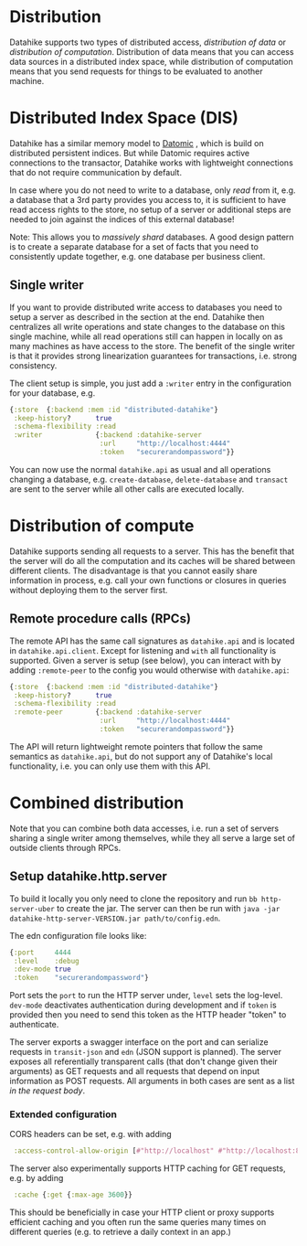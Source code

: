 # Distribution

Datahike supports two types of distributed access, *distribution of data* or
*distribution of computation*. Distribution of data means that you can access
data sources in a distributed index space, while distribution of computation
means that you send requests for things to be evaluated to another machine.

# Distributed Index Space (DIS)

Datahike has a similar memory model to [Datomic](https://datomic.com) , which is
build on distributed persistent indices. But while Datomic requires active
connections to the transactor, Datahike works with lightweight connections that
do not require communication by default.

In case where you do not need to write to a database, only *read* from it, e.g.
a database that a 3rd party provides you access to, it is sufficient to have
read access rights to the store, no setup of a server or additional steps are
needed to join against the indices of this external database!

Note: This allows you to *massively shard* databases. A good design pattern is
to create a separate database for a set of facts that you need to consistently
update together, e.g. one database per business client.

## Single writer

If you want to provide distributed write access to databases you need to setup
a server as described in the section at the end. Datahike then centralizes all
write operations and state changes to the database on this single machine, while
all read operations still can happen in locally on as many machines as have
access to the store. The benefit of the single writer is that it provides strong
linearization guarantees for transactions, i.e. strong consistency.

The client setup is simple, you just add a `:writer` entry in the configuration
for your database, e.g.

```clojure
{:store  {:backend :mem :id "distributed-datahike"}
 :keep-history?      true
 :schema-flexibility :read
 :writer             {:backend :datahike-server
                      :url     "http://localhost:4444"
                      :token   "securerandompassword"}}
```

You can now use the normal `datahike.api` as usual and all operations changing a
database, e.g. `create-database`, `delete-database` and `transact` are sent to
the server while all other calls are executed locally.

# Distribution of compute

Datahike supports sending all requests to a server. This has the benefit that
the server will do all the computation and its caches will be shared between
different clients. The disadvantage is that you cannot easily share information
in process, e.g. call your own functions or closures in queries without
deploying them to the server first.

## Remote procedure calls (RPCs)

The remote API has the same call signatures as `datahike.api` and is located in
`datahike.api.client`. Except for listening and `with` all functionality is
supported. Given a server is setup (see below), you can interact with by adding
`:remote-peer` to the config you would otherwise with `datahike.api`:

```clojure
{:store  {:backend :mem :id "distributed-datahike"}
 :keep-history?      true
 :schema-flexibility :read
 :remote-peer        {:backend :datahike-server
                      :url     "http://localhost:4444"
                      :token   "securerandompassword"}}
```

The API will return lightweight remote pointers that follow the same semantics
as `datahike.api`, but do not support any of Datahike's local functionality,
i.e. you can only use them with this API.

# Combined distribution

Note that you can combine both data accesses, i.e. run a set of servers sharing
a single writer among themselves, while they all serve a large set of outside
clients through RPCs.

## Setup datahike.http.server

To build it locally you only need to clone the repository and run `bb
http-server-uber` to create the jar. The server can then be run with `java -jar
datahike-http-server-VERSION.jar path/to/config.edn`.

The edn configuration file looks like:

```clojure
{:port     4444
 :level    :debug
 :dev-mode true
 :token    "securerandompassword"}
```

Port sets the `port` to run the HTTP server under, `level` sets the log-level.
`dev-mode` deactivates authentication during development and if `token` is
provided then you need to send this token as the HTTP header "token" to
authenticate.

The server exports a swagger interface on the port and can serialize requests in
`transit-json` and `edn` (JSON support is planned). The server exposes all
referentially transparent calls (that don't change given their arguments) as GET
requests and all requests that depend on input information as POST requests. All
arguments in both cases are sent as a list *in the request body*.

### Extended configuration

CORS headers can be set, e.g. with adding
```clojure
 :access-control-allow-origin [#"http://localhost" #"http://localhost:8080"]
```

The server also experimentally supports HTTP caching for GET requests, e.g. by adding
```clojure
 :cache {:get {:max-age 3600}}
```

This should be beneficially in case your HTTP client or proxy supports efficient
caching and you often run the same queries many times on different queries (e.g.
to retrieve a daily context in an app.)
